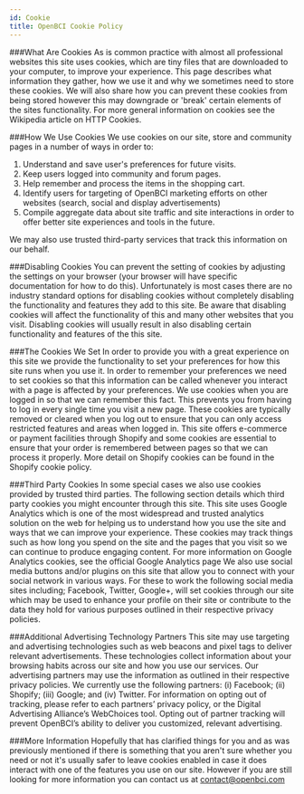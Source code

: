 ```yaml
---
id: Cookie
title: OpenBCI Cookie Policy
---
```

###What Are Cookies
As is common practice with almost all professional websites this site uses cookies, which are tiny files that are downloaded to your computer, to improve your experience. This page describes what information they gather, how we use it and why we sometimes need to store these cookies. We will also share how you can prevent these cookies from being stored however this may downgrade or 'break' certain elements of the sites functionality.
For more general information on cookies see the Wikipedia article on HTTP Cookies.

###How We Use Cookies
We use cookies on our site, store and community pages in a number of ways in order to:    

1. Understand and save user's preferences for future visits.
2. Keep users logged into community and forum pages.
3. Help remember and process the items in the shopping cart.
4. Identify users for targeting of OpenBCI marketing efforts on other websites (search, social and display advertisements)
5. Compile aggregate data about site traffic and site interactions in order to offer better site experiences and tools in the future.

We may also use trusted third-party services that track this information on our behalf.

###Disabling Cookies
You can prevent the setting of cookies by adjusting the settings on your browser (your browser will have specific documentation for how to do this). Unfortunately is most cases there are no industry standard options for disabling cookies without completely disabling the functionality and features they add to this site. Be aware that disabling cookies will affect the functionality of this and many other websites that you visit. Disabling cookies will usually result in also disabling certain functionality and features of the this site.

###The Cookies We Set
In order to provide you with a great experience on this site we provide the functionality to set your preferences for how this site runs when you use it. In order to remember your preferences we need to set cookies so that this information can be called whenever you interact with a page is affected by your preferences.
We use cookies when you are logged in so that we can remember this fact. This prevents you from having to log in every single time you visit a new page. These cookies are typically removed or cleared when you log out to ensure that you can only access restricted features and areas when logged in.
This site offers e-commerce or payment facilities through Shopify and some cookies are essential to ensure that your order is remembered between pages so that we can process it properly. More detail on Shopify cookies can be found in the Shopify cookie policy.

###Third Party Cookies
In some special cases we also use cookies provided by trusted third parties. The following section details which third party cookies you might encounter through this site.
This site uses Google Analytics which is one of the most widespread and trusted analytics solution on the web for helping us to understand how you use the site and ways that we can improve your experience. These cookies may track things such as how long you spend on the site and the pages that you visit so we can continue to produce engaging content.
For more information on Google Analytics cookies, see the official Google Analytics page
We also use social media buttons and/or plugins on this site that allow you to connect with your social network in various ways. For these to work the following social media sites including; Facebook, Twitter, Google+, will set cookies through our site which may be used to enhance your profile on their site or contribute to the data they hold for various purposes outlined in their respective privacy policies.

###Additional Advertising Technology Partners
This site may use targeting and advertising technologies such as web beacons and pixel tags to deliver relevant advertisements. These technologies collect information about your browsing habits across our site and how you use our services. Our advertising partners may use the information as outlined in their respective privacy policies. We currently use the following partners: (i) Facebook; (ii) Shopify; (iii) Google; and (iv) Twitter. For information on opting out of tracking, please refer to each partners’ privacy policy, or the Digital Advertising Alliance’s WebChoices tool. Opting out of partner tracking will prevent OpenBCI’s ability to deliver you customized, relevant advertising.

###More Information
Hopefully that has clarified things for you and as was previously mentioned if there is something that you aren't sure whether you need or not it's usually safer to leave cookies enabled in case it does interact with one of the features you use on our site. However if you are still looking for more information you can contact us at contact@openbci.com
